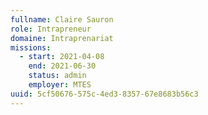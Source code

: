 ```yaml
---
fullname: Claire Sauron
role: Intrapreneur
domaine: Intraprenariat
missions:
  - start: 2021-04-08
    end: 2021-06-30
    status: admin
    employer: MTES
uuid: 5cf50676-575c-4ed3-8357-67e8683b56c3
---
```

